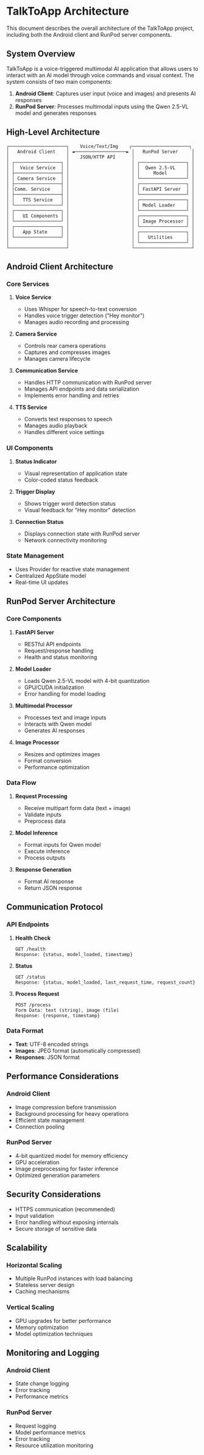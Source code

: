 # TalkToApp Architecture

This document describes the overall architecture of the TalkToApp project, including both the Android client and RunPod server components.

## System Overview

TalkToApp is a voice-triggered multimodal AI application that allows users to interact with an AI model through voice commands and visual context. The system consists of two main components:

1. **Android Client**: Captures user input (voice and images) and presents AI responses
2. **RunPod Server**: Processes multimodal inputs using the Qwen 2.5-VL model and generates responses

## High-Level Architecture

```
┌─────────────────────┐    Voice/Text/Img    ┌─────────────────────┐
│   Android Client    │ ◄───────────────────► │   RunPod Server     │
│                     │    JSON/HTTP API      │                     │
│ ┌─────────────────┐ │                       │ ┌─────────────────┐ │
│ │  Voice Service  │ │                       │ │  Qwen 2.5-VL    │ │
│ ├─────────────────┤ │                       │ │     Model       │ │
│ │ Camera Service  │ │                       │ └─────────────────┘ │
│ ├─────────────────┤ │                       │ ┌─────────────────┐ │
│ │Comm. Service    │ │                       │ │ FastAPI Server  │ │
│ ├─────────────────┤ │                       │ └─────────────────┘ │
│ │   TTS Service   │ │                       │ ┌─────────────────┐ │
│ └─────────────────┘ │                       │ │ Model Loader    │ │
│ ┌─────────────────┐ │                       │ └─────────────────┘ │
│ │   UI Components │ │                       │ ┌─────────────────┐ │
│ └─────────────────┘ │                       │ │ Image Processor │ │
│ ┌─────────────────┐ │                       │ └─────────────────┘ │
│ │   App State     │ │                       │ ┌─────────────────┐ │
│ └─────────────────┘ │                       │ │   Utilities     │ │
│                     │                       │ └─────────────────┘ │
└─────────────────────┘                       └─────────────────────┘
```

## Android Client Architecture

### Core Services

1. **Voice Service**
   - Uses Whisper for speech-to-text conversion
   - Handles voice trigger detection ("Hey monitor")
   - Manages audio recording and processing

2. **Camera Service**
   - Controls rear camera operations
   - Captures and compresses images
   - Manages camera lifecycle

3. **Communication Service**
   - Handles HTTP communication with RunPod server
   - Manages API endpoints and data serialization
   - Implements error handling and retries

4. **TTS Service**
   - Converts text responses to speech
   - Manages audio playback
   - Handles different voice settings

### UI Components

1. **Status Indicator**
   - Visual representation of application state
   - Color-coded status feedback

2. **Trigger Display**
   - Shows trigger word detection status
   - Visual feedback for "Hey monitor" detection

3. **Connection Status**
   - Displays connection state with RunPod server
   - Network connectivity monitoring

### State Management

- Uses Provider for reactive state management
- Centralized AppState model
- Real-time UI updates

## RunPod Server Architecture

### Core Components

1. **FastAPI Server**
   - RESTful API endpoints
   - Request/response handling
   - Health and status monitoring

2. **Model Loader**
   - Loads Qwen 2.5-VL model with 4-bit quantization
   - GPU/CUDA initialization
   - Error handling for model loading

3. **Multimodal Processor**
   - Processes text and image inputs
   - Interacts with Qwen model
   - Generates AI responses

4. **Image Processor**
   - Resizes and optimizes images
   - Format conversion
   - Performance optimization

### Data Flow

1. **Request Processing**
   - Receive multipart form data (text + image)
   - Validate inputs
   - Preprocess data

2. **Model Inference**
   - Format inputs for Qwen model
   - Execute inference
   - Process outputs

3. **Response Generation**
   - Format AI response
   - Return JSON response

## Communication Protocol

### API Endpoints

1. **Health Check**
   ```
   GET /health
   Response: {status, model_loaded, timestamp}
   ```

2. **Status**
   ```
   GET /status
   Response: {status, model_loaded, last_request_time, request_count}
   ```

3. **Process Request**
   ```
   POST /process
   Form Data: text (string), image (file)
   Response: {response, timestamp}
   ```

### Data Format

- **Text**: UTF-8 encoded strings
- **Images**: JPEG format (automatically compressed)
- **Responses**: JSON format

## Performance Considerations

### Android Client
- Image compression before transmission
- Background processing for heavy operations
- Efficient state management
- Connection pooling

### RunPod Server
- 4-bit quantized model for memory efficiency
- GPU acceleration
- Image preprocessing for faster inference
- Optimized generation parameters

## Security Considerations

- HTTPS communication (recommended)
- Input validation
- Error handling without exposing internals
- Secure storage of sensitive data

## Scalability

### Horizontal Scaling
- Multiple RunPod instances with load balancing
- Stateless server design
- Caching mechanisms

### Vertical Scaling
- GPU upgrades for better performance
- Memory optimization
- Model optimization techniques

## Monitoring and Logging

### Android Client
- State change logging
- Error tracking
- Performance metrics

### RunPod Server
- Request logging
- Model performance metrics
- Error tracking
- Resource utilization monitoring
